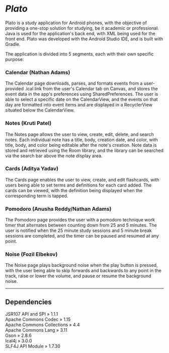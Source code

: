 # *Plato*

Plato is a study application for Android phones, with the objective of providing a one-stop solution for studying, be it academic or professional. Java is used for the application's back end, with XML being used for the front end. Plato was developed with the Android Studio IDE, and is built with Gradle.

The application is divided into 5 segments, each with their own specific purpose:

### Calendar (Nathan Adams)
The Calendar page downloads, parses, and formats events from a user-provided .ical link from the user's Calendar tab on Canvas, and stores the event data in the app's preferences using SharedPreferences. The user is able to select a specific date on the CalendarView, and the events on that day are formatted into event items and are displayed in a RecyclerView situated below the CalendarView.
### Notes (Kruti Patel)
The Notes page allows the user to view, create, edit, delete, and search notes. Each individual note has a title, body, creation date, and color, with title, body, and color being editable after the note's creation. Note data is stored and retrieved using the Room library, and the library can be searched via the search bar above the note display area.
### Cards (Aditya Yadav)
The Cards page enables the user to view, create, and edit flashcards, with users being able to set terms and definitions for each card added. The cards can be viewed, with the definition being displayed when the corresponding term is tapped.
### Pomodoro (Anusha Reddy/Nathan Adams)
The Pomodoro page provides the user with a pomodoro technique work timer that alternates between counting down from 25 and 5 minutes. The user is notified when the 25 minute study sessions and 5 minute break sessions are completed, and the timer can be paused and resumed at any point.
### Noise (Fozil Elbekov)
The Noise page plays background noise when the play button is pressed, with the user being able to skip forwards and backwards to any point in the track, raise or lower the volume, and pause or resume the background noise.

---

## Dependencies
JSR107 API and SPI » 1.1.1  
Apache Commons Codec » 1.15  
Apache Commons Collections » 4.4  
Apache Commons Lang » 3.11  
Gson » 2.8.6  
Ical4j » 3.0.0  
SLF4J API Module » 1.7.30  
